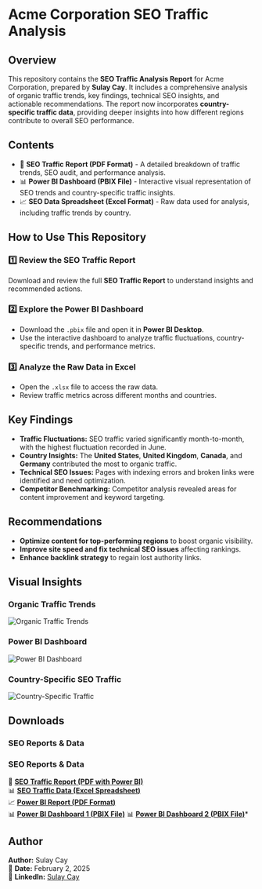 # Acme Corporation SEO Traffic Analysis

## Overview
This repository contains the **SEO Traffic Analysis Report** for Acme Corporation, prepared by **Sulay Cay**. It includes a comprehensive analysis of organic traffic trends, key findings, technical SEO insights, and actionable recommendations. The report now incorporates **country-specific traffic data**, providing deeper insights into how different regions contribute to overall SEO performance.

## Contents
- 📄 **SEO Traffic Report (PDF Format)** - A detailed breakdown of traffic trends, SEO audit, and performance analysis.
- 📊 **Power BI Dashboard (PBIX File)** - Interactive visual representation of SEO trends and country-specific traffic insights.
- 📈 **SEO Data Spreadsheet (Excel Format)** - Raw data used for analysis, including traffic trends by country.

## How to Use This Repository
### 1️⃣ **Review the SEO Traffic Report**
Download and review the full **SEO Traffic Report** to understand insights and recommended actions.

### 2️⃣ **Explore the Power BI Dashboard**
- Download the `.pbix` file and open it in **Power BI Desktop**.
- Use the interactive dashboard to analyze traffic fluctuations, country-specific trends, and performance metrics.

### 3️⃣ **Analyze the Raw Data in Excel**
- Open the `.xlsx` file to access the raw data.
- Review traffic metrics across different months and countries.

## Key Findings
- **Traffic Fluctuations:** SEO traffic varied significantly month-to-month, with the highest fluctuation recorded in June.
- **Country Insights:** The **United States**, **United Kingdom**, **Canada**, and **Germany** contributed the most to organic traffic.
- **Technical SEO Issues:** Pages with indexing errors and broken links were identified and need optimization.
- **Competitor Benchmarking:** Competitor analysis revealed areas for content improvement and keyword targeting.

## Recommendations
- **Optimize content for top-performing regions** to boost organic visibility.
- **Improve site speed and fix technical SEO issues** affecting rankings.
- **Enhance backlink strategy** to regain lost authority links.

## Visual Insights

### Organic Traffic Trends
![Organic Traffic Trends](https://github.com/sulay01/Acme-Corp-PowerBI-xls/blob/main/images/organic-traffic-trends.png)

### Power BI Dashboard
![Power BI Dashboard](https://github.com/sulay01/Acme-Corp-PowerBI-xls/blob/main/images/powerbi-dashboard.png)

### Country-Specific SEO Traffic
![Country-Specific Traffic](https://github.com/sulay01/Acme-Corp-PowerBI-xls/blob/main/images/country-seo-traffic.png)







## Downloads

### SEO Reports & Data

### SEO Reports & Data
📄 **[SEO Traffic Report (PDF with Power BI)](https://github.com/sulay01/Acme-Corp-PowerBI-xls/blob/main/Acme_Corp_SEO_Traffic_With-Countries_PowerBi%20(1).pdf)**  
📊 **[SEO Traffic Data (Excel Spreadsheet)](https://github.com/sulay01/Acme-Corp-PowerBI-xls/blob/main/Acme_Corp_seo_traffic_data_by_sulay_cay.xlsx)**  
📈 **[Power BI Report (PDF Format)](https://github.com/sulay01/Acme-Corp-PowerBI-xls/blob/main/Acme%20Corp%20SEO%20Traffic%20Data%20Power%20BI%20BY%20SULAY%20CAY.pdf)**  
📊 **[Power BI Dashboard 1 (PBIX File)](https://github.com/sulay01/Acme-Corp-PowerBI-xls/blob/main/Acme_Corp_SEO_Traffic_Data_With_Countries%20(1).pbix)**
📊 **[Power BI Dashboard 2 (PBIX File)](https://github.com/sulay01/Acme-Corp-PowerBI-xls/blob/main/Acme_Corp_SEO_Traffic_Data_With_Countries.pbix)***

## Author
**Author:** Sulay Cay  
📅 **Date:** February 2, 2025  
🔗 **LinkedIn:** [Sulay Cay](https://www.linkedin.com/in/sulay-cay-0589513a/)

